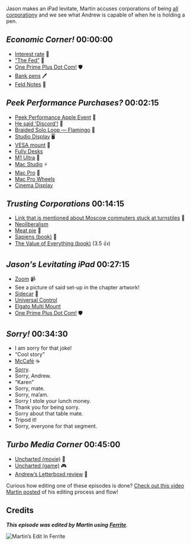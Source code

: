 Jason makes an iPad levitate, Martin accuses corporations of being [all corporationy](https://youtu.be/xGn55BRyDSk) and we see what Andrew is capable of when he is holding a pen.

## _Economic Corner!_ 00:00:00

- [Interest rate](https://en.wikipedia.org/wiki/Interest_rate) 💸
- [“The Fed”](https://en.wikipedia.org/wiki/Federal_Reserve) 🧐
- [One Prime Plus Dot Com!](http://oneprimeplus.com/) 🛡️
- [Bank pens](https://static.commerceplatform.services/images/zoom/cpscpsqtn.rw_zoom.jpg) 🖊️
- [Feld Notes](https://feldnotes.com) 📝

## _Peek Performance Purchases?_ 00:02:15

- [Peek Performance Apple Event](https://www.apple.com/apple-events/march-2022/) 
- [He said 'Discord'!](https://discord.gg/mzdB2ug) 📣
- [Braided Solo Loop — Flamingo](https://www.apple.com/shop/product/MN0F3AM/A/41mm-flamingo-braided-solo-loop-size-1?fnode=e61f53c79cd72cc2aba48173d3bccf825e4292ff85aac53e318065c3cedc58b598c655dde38b0049bfdda22a700e6058938439d5eeea25682693c9c36b575e870807e44180d3b4ad20fd3b8c2db8221e) 🦩
- [Studio Display](https://www.apple.com/studio-display/) 🖥️
- [VESA mount](https://en.wikipedia.org/wiki/Flat_Display_Mounting_Interface) 🔲
- [Fully Desks](https://www.fully.com/standing-desks/jarvis.html)
- [M1 Ultra](https://en.wikipedia.org/wiki/Apple_M1_Pro_and_M1_Max) 🤯
- [Mac Studio](https://www.apple.com/mac-studio/) ⚡
- [Mac Pro](https://www.apple.com/mac-pro/) 💾
- [Mac Pro Wheels](https://www.apple.com/shop/product/MX572ZM/A/apple-mac-pro-wheels-kit?fnode=5f216cd78ba9c56879d1639e2e0646457d54d7ac564242b3f4ad14d0a709912b06bda90b6ed5949f13a14cfba96beb010cdc48b1531e639f2c827536c37671c099a664dafa6cf046e3f587f848977d6bfc960ab333750f4bab19cf73b0bd34fb294c332c8211fec2c95c598c2fd10e21)
- [Cinema Display](https://support.apple.com/kb/SP597?locale=en_US)

## _Trusting Corporations_ 00:14:15

- [Link that is mentioned about Moscow commuters stuck at turnstiles](https://twitter.com/jason_corcoran/status/1498343208094478354?s=20&t=SAKw5YILBMOB0hV3Ol8BAg) 🔗
- [Neoliberalism](https://en.wikipedia.org/wiki/Neoliberalism)
- [Meat pie](https://en.wikipedia.org/wiki/Meat_pie_(Australia_and_New_Zealand)) 🍖
- [Sapiens (book)](https://en.wikipedia.org/wiki/Sapiens:_A_Brief_History_of_Humankind) 📖
- [The Value of Everything (book)](https://marianamazzucato.com/books/the-value-of-everything) (3.5 👍)

## _Jason's Levitating iPad_ 00:27:15

- [Zoom](https://zoom.us) 📹
- See a picture of said set-up in the chapter artwork!
- [Sidecar](https://support.apple.com/en-us/HT210380) 🚗
- [Universal Control](https://support.apple.com/en-us/HT212757)
- [Elgato Multi Mount](https://www.elgato.com/en/multi-mount-system)
- [One Prime Plus Dot Com!](https://oneprimeplus.com) 🛡️

## _Sorry!_ 00:34:30

- I am sorry for that joke!
- “Cool story”
- [McCafé](https://en.wikipedia.org/wiki/McCafé) ☕
- [Sorry](https://en.wikipedia.org/wiki/Sorry!_(game)).
- Sorry, Andrew.
- “Karen”
- Sorry, mate.
- Sorry, ma’am.
- Sorry I stole your lunch money.
- Thank you for being sorry.
- Sorry about that table mate.
- Tripod it!
- Sorry, everyone for that segment.

## _Turbo Media Corner_ 00:45:00

- [Uncharted (movie)](https://www.themoviedb.org/movie/335787-uncharted) 🍿
- [Uncharted (game)](https://www.unchartedthegame.com) 🎮
- [Andrew’s Letterboxd review](https://letterboxd.com/canion/film/uncharted-2022/) 🤔

Curious how editing one of these episodes is done? [Check out this video Martin posted](https://www.youtube.com/watch?v=eMSRXU3_Cvo) of his editing process and flow!

## Credits

**_This episode was edited by Martin using_** [**_Ferrite_**](https://www.wooji-juice.com/products/ferrite).

![Martin’s Edit In Ferrite](https://cdn.hemisphericviews.com/Hemispheric%20Views%20Episode%20053%20Edit.png)
